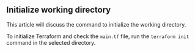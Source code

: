 ## Initialize working directory

This article will discuss the command to initialize the working directory.

To initialize Terraform and check the `main.tf` file, run the `terraform init` command in the selected directory.
